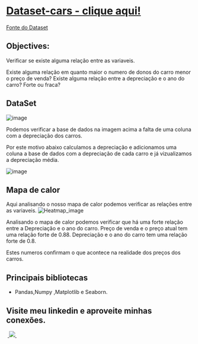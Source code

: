 # [Dataset-cars - clique aqui!](https://github.com/icaroalmeidas/Python/blob/main/Analise%20car%20price%20prediction.ipynb)

[Fonte do Dataset](https://www.kaggle.com/datasets/bhavikjikadara/car-price-prediction-dataset/data)

## Objectives:
Verificar se existe alguma relação entre as variaveis. 

Existe alguma relação em quanto maior o numero de donos do carro menor o preço de venda?
Existe alguma relação entre a depreciação e o ano do carro? Forte ou fraca?

## DataSet

![image](https://github.com/icaroalmeidas/Python/assets/106759439/0bbd0e40-2ee9-4247-8469-bb8487de455f)
 
Podemos verificar a base de dados na imagem acima a falta de uma coluna com a depreciação dos carros.

Por este motivo abaixo calculamos a depreciação e adicionamos uma coluna a base de dados com a depreciação de cada carro e já vizualizamos a depreciação média.

![image](https://github.com/icaroalmeidas/Python/assets/106759439/94e5d9da-e1db-42ba-891c-a9bfa1e13c45)

## Mapa de calor

Aqui analisando o nosso mapa de calor podemos verificar as relações entre as variaveis.
![Heatmap_image](https://github.com/icaroalmeidas/Python/assets/106759439/2338ecba-fe25-4a40-ad7e-32fcdf118628)

Analisando o mapa de calor podemos verificar que há uma forte relação entre a Depreciação e o ano do carro.
Preço de venda e o preço atual tem uma relação forte de 0.88. 
Depreciação e o ano do carro tem uma relação forte de 0.8.

Estes numeros confirmam o que acontece na realidade dos preços dos carros.

## Principais bibliotecas
- Pandas,Numpy ,Matplotlib e Seaborn.

## Visite meu linkedin e aproveite minhas conexões.
&nbsp;<a href="https://www.linkedin.com/in/icaroalmeidas/">
  <img src="https://img.shields.io/badge/linkedin-%230077B5.svg?style=for-the-badge&logo=linkedin&logoColor=white">
</a>&nbsp;

